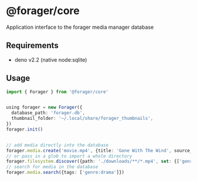 # @forager/core


Application interface to the forager media manager database


## Requirements
- deno v2.2 (native node:sqlite)

## Usage
```ts
import { Forager } from '@forager/core'


using forager = new Forager({
  database_path: 'forager.db',
  thumbnail_folder: '~/.local/share/forager_thumbnails',
})
forager.init()


// add media directly into the database
forager.media.create('movie.mp4', {title: 'Gone With The Wind', source_created_at: new Date('1939/12/15')}, ['genre:drama'])
// or pass in a glob to import a whole directory
forager.filesystem.discover({path: './downloads/**/*.mp4', set: {['genre:drama']}})
// search for media in the database
forager.media.search({tags: ['genre:drama']})
```
